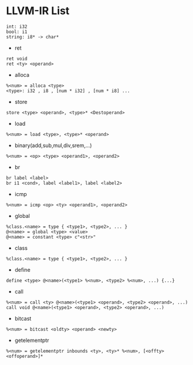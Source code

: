 # LLVM-IR List

```
int: i32
bool: i1
string: i8* -> char*
```

+ ret

```
ret void
ret <ty> <operand>
```

+ alloca

```
%<num> = alloca <type>
<type>: i32 , i8 , [num * i32] , [num * i8] ...
```

+ store

```
store <type> <operand>, <type>* <Destoperand>
```

+ load

```
%<num> = load <type>, <type>* <operand>
```

+ binary(add,sub,mul,div,srem,...)

```
%<num> = <op> <type> <operand1>, <operand2>
```

+ br

```
br label <label>
br i1 <cond>, label <label1>, label <label2>
```

+ icmp

```
%<num> = icmp <op> <ty> <operand1>, <operand2>
```

+ global

```
%class.<name> = type { <type1>, <type2>, ... }
@<name> = global <type> <value>
@<name> = constant <type> c"<str>"
```

+ class

```
%class.<name> = type { <type1>, <type2>, ... }
```

+ define

```
define <type> @<name>(<type1> %<num>, <type2> %<num>, ...) {...}
```

+ call

```
%<num> = call <ty> @<name>(<type1> <operand>, <type2> <operand>, ...)
call void @<name>(<type1> <operand>, <type2> <operand>, ...)
```

+ bitcast

```
%<num> = bitcast <oldty> <operand> <newty>
```

+ getelementptr

```
%<num> = getelementptr inbounds <ty>, <ty>* %<num>, [<offty> <offoperand>]*
```